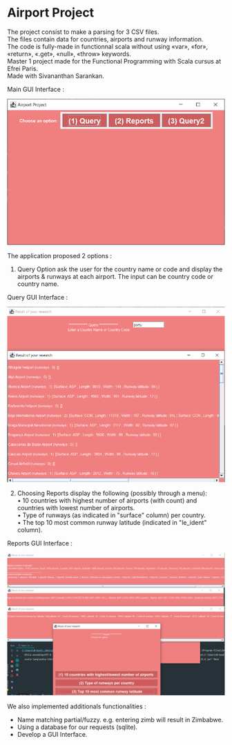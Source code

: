 # Airport Project

The project consist to make a parsing for 3 CSV files.  
The files contain data for countries, airports and runway information.  
The code is fully-made in functionnal scala without using «var», «for», «return», «.get», «null», «throw» keywords.  
Master 1 project made for the Functional Programming with Scala cursus at Efrei Paris.  
Made with Sivananthan Sarankan.  

Main GUI Interface :

![Alt text](img/2023-11-20_16h13_56.png)

The application proposed 2 options :
1. Query Option ask the user for the country name or code and display the airports & runways at each airport. The input can be country code or country name.

Query GUI Interface :

![Alt text](img/2023-11-20_16h14_45.png)

2. Choosing Reports display the following (possibly through a menu):  
  • 10 countries with highest number of airports (with count) and countries  with lowest number of airports.  
  • Type of runways (as indicated in "surface" column) per country.  
  • The top 10 most common runway latitude (indicated in "le_ident" column).  

Reports GUI Interface :

![Alt text](img/2023-11-20_16h17_08.png)

We also implemented additionals functionalities :
* Name matching partial/fuzzy. e.g. entering zimb will result in Zimbabwe.  
* Using a database for our requests (sqlite).  
* Develop a GUI Interface.  
